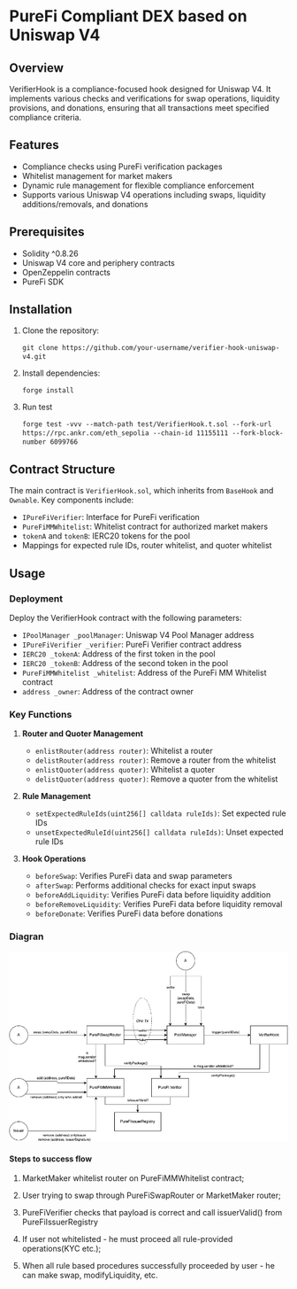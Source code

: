 # PureFi Compliant DEX based on Uniswap V4

## Overview

VerifierHook is a compliance-focused hook designed for Uniswap V4. It implements various checks and verifications for swap operations, liquidity provisions, and donations, ensuring that all transactions meet specified compliance criteria.

## Features

- Compliance checks using PureFi verification packages
- Whitelist management for market makers
- Dynamic rule management for flexible compliance enforcement
- Supports various Uniswap V4 operations including swaps, liquidity additions/removals, and donations

## Prerequisites

- Solidity ^0.8.26
- Uniswap V4 core and periphery contracts
- OpenZeppelin contracts
- PureFi SDK

## Installation

1. Clone the repository:
   ```
   git clone https://github.com/your-username/verifier-hook-uniswap-v4.git
   ```

2. Install dependencies:
   ```
   forge install
   ```
   
3. Run test

   ```
   forge test -vvv --match-path test/VerifierHook.t.sol --fork-url https://rpc.ankr.com/eth_sepolia --chain-id 11155111 --fork-block-number 6099766
   ```

## Contract Structure

The main contract is `VerifierHook.sol`, which inherits from `BaseHook` and `Ownable`. Key components include:

- `IPureFiVerifier`: Interface for PureFi verification
- `PureFiMMWhitelist`: Whitelist contract for authorized market makers
- `tokenA` and `tokenB`: IERC20 tokens for the pool
- Mappings for expected rule IDs, router whitelist, and quoter whitelist

## Usage

### Deployment

Deploy the VerifierHook contract with the following parameters:

- `IPoolManager _poolManager`: Uniswap V4 Pool Manager address
- `IPureFiVerifier _verifier`: PureFi Verifier contract address
- `IERC20 _tokenA`: Address of the first token in the pool
- `IERC20 _tokenB`: Address of the second token in the pool
- `PureFiMMWhitelist _whitelist`: Address of the PureFi MM Whitelist contract
- `address _owner`: Address of the contract owner

### Key Functions

1. **Router and Quoter Management**
   - `enlistRouter(address router)`: Whitelist a router
   - `delistRouter(address router)`: Remove a router from the whitelist
   - `enlistQuoter(address quoter)`: Whitelist a quoter
   - `delistQuoter(address quoter)`: Remove a quoter from the whitelist

2. **Rule Management**
   - `setExpectedRuleIds(uint256[] calldata ruleIds)`: Set expected rule IDs
   - `unsetExpectedRuleId(uint256[] calldata ruleIds)`: Unset expected rule IDs

3. **Hook Operations**
   - `beforeSwap`: Verifies PureFi data and swap parameters
   - `afterSwap`: Performs additional checks for exact input swaps
   - `beforeAddLiquidity`: Verifies PureFi data before liquidity addition
   - `beforeRemoveLiquidity`: Verifies PureFi data before liquidity removal
   - `beforeDonate`: Verifies PureFi data before donations

### Diagran

![screenshot](Diagram.png)

#### Steps to success flow

1. MarketMaker whitelist router on PureFiMMWhitelist contract;

2. User trying to swap through PureFiSwapRouter or MarketMaker router;

3. PureFiVerifier checks that payload is correct and call issuerValid() from PureFiIssuerRegistry

4. If user not whitelisted - he must proceed all rule-provided operations(KYC etc.);

5. When all rule based procedures successfully proceeded by user - he can make swap, modifyLiquidity, etc.